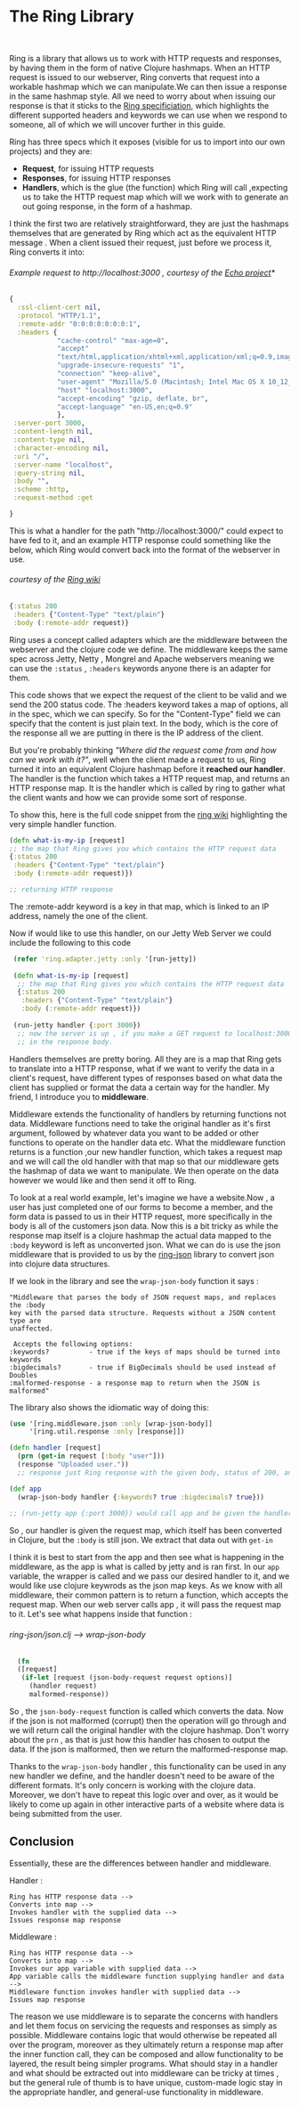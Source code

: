 <h1>The Ring Library</h1>
<br>

Ring is a library that allows us to work with HTTP requests and responses, by having them in the form of native Clojure hashmaps. When an HTTP request is issued to our webserver, Ring converts that request into a workable hashmap which we can manipulate.We can then issue a response in the same hashmap style. All we need to worry about when issuing our response is that it sticks to the [Ring specificiation](https://github.com/ring-clojure/ring/blob/master/SPEC), 
which highlights the different supported headers and keywords we can use when we respond to someone, all of which we will uncover further in this guide.

Ring has three specs which it exposes (visible for us to import into our own projects) and they are:

- **Request**, for issuing HTTP requests
- **Responses**, for issuing HTTP responses
- **Handlers**, which is the glue (the function) which Ring will call ,expecting us to take the HTTP request map which will we work with to generate an out going response, in the form of a hashmap.

I think the first two are relatively straightforward, they are just the hashmaps themselves that are generated by Ring which act as the equivalent HTTP message . When a client issued their request, just before we process it, Ring converts it into:

###### Example request to http://localhost:3000 , courtesy of the [Echo project](http://blog.bradlucas.com/posts/2018-05-18-learning-ring-and-building-echo/)* ######


  ```Clojure 
  {
    :ssl-client-cert nil,
    :protocol "HTTP/1.1",
    :remote-addr "0:0:0:0:0:0:0:1",
    :headers {
              "cache-control" "max-age=0",
              "accept"
              "text/html,application/xhtml+xml,application/xml;q=0.9,image/webp,image/apng,*/*;q=0.8",
              "upgrade-insecure-requests" "1",
              "connection" "keep-alive",
              "user-agent" "Mozilla/5.0 (Macintosh; Intel Mac OS X 10_12_6) AppleWebKit/537.36 (KHTML, like Gecko) Chrome/66.0.3359.181 Safari/537.36",
              "host" "localhost:3000",
              "accept-encoding" "gzip, deflate, br",
              "accept-language" "en-US,en;q=0.9"
              },
   :server-port 3000,
   :content-length nil,
   :content-type nil,
   :character-encoding nil,
   :uri "/",
   :server-name "localhost",
   :query-string nil,
   :body "",
   :scheme :http,
   :request-method :get

  }
  ```
 
This is what a handler for the path "http://localhost:3000/" could expect to have fed to it, and an example HTTP response could something like the below, which Ring would convert back into the format of the webserver in use. 

###### courtesy of the [Ring wiki](https://github.com/ring-clojure/ring/wiki/Concepts) ######
 
  ```Clojure
  {:status 200
   :headers {"Content-Type" "text/plain"}
   :body (:remote-addr request)}
  ```

Ring uses a concept called adapters which are the middleware between the webserver and the clojure code we define. The middleware keeps the same spec across Jetty, Netty , Mongrel and Apache webservers meaning we can use the `:status` , `:headers` keywords anyone there is an adapter for them.

This code shows that we expect the request of the client to be valid and we send the 200 status code. The :headers keyword takes a map of options, all in the spec, which we can specify. So for the "Content-Type" field we can specify that the content is just plain text. In the body, which is the core of the response all we are putting in there is the IP address of the client. 

But you're probably thinking *"Where did the request come from and how can we work with it?"*, well when the client made a request to us, Ring turned it into an equivalent Clojure hashmap before it **reached our handler**. The handler is the function which takes a HTTP request map, and returns an HTTP response map. It is the handler which is called by ring to gather what the client wants and how we can provide some sort of response. 

To show this, here is the full code snippet from the [ring wiki](https://github.com/ring-clojure/ring/wiki/Concepts) highlighting the very simple handler function.

  ```Clojure
  (defn what-is-my-ip [request]
  ;; the map that Ring gives you which contains the HTTP request data
  {:status 200
   :headers {"Content-Type" "text/plain"}
   :body (:remote-addr request)})
  
  ;; returning HTTP response
   ```

The :remote-addr keyword is a key in that map, which is linked to an IP address, namely the one of the client. 

Now if would like to use this handler, on our Jetty Web Server we could include the following to this code

  ```Clojure
   (refer 'ring.adapter.jetty :only '[run-jetty])
   
   (defn what-is-my-ip [request]
    ;; the map that Ring gives you which contains the HTTP request data
    {:status 200
     :headers {"Content-Type" "text/plain"}
     :body (:remote-addr request)})
   
   (run-jetty handler {:port 3000})
    ;; now the server is up , if you make a GET request to localhost:3000 you will get back your IP address
    ;; in the response body.
  ```

Handlers themselves are pretty boring. All they are is a map that Ring gets to translate into a HTTP response, what if we want to verify the data in a client's request, have different types of responses based on what data the client has supplied or format the data a certain way for the handler. My friend, I introduce you to **middleware**. 

Middleware extends the functionality of handlers by returning functions not data. Middleware functions need to take the original handler as it's first argument, followed by whatever data you want to be added or other functions to operate on the handler data etc. What the middleware function returns is a function ,our new handler function, which takes a request map and we will call the old handler with that map so that our middleware gets the hashmap of data we want to manipulate. We then operate on the data however we would like and then send it off to Ring.

To look at a real world example, let's imagine we have a website.Now , a user has just completed one of our forms to become a member, and the form data is passed to us in their HTTP request, more specifically in the body is all of the customers json data.  Now this is a bit tricky as while the response map itself is a clojure hashmap the actual data mapped to the ```:body``` keyword is left as unconverted json. What we can do is use the json middleware that is provided to us by the [ring-json](https://github.com/ring-clojure/ring-json) library to convert json into clojure data structures. 

If we look in the library and see the ```wrap-json-body``` function it says :

  ```
  "Middleware that parses the body of JSON request maps, and replaces the :body
  key with the parsed data structure. Requests without a JSON content type are
  unaffected.
  
   Accepts the following options:
  :keywords?          - true if the keys of maps should be turned into keywords
  :bigdecimals?       - true if BigDecimals should be used instead of Doubles
  :malformed-response - a response map to return when the JSON is malformed"
  ```
  
The library also shows the idiomatic way of doing this:

  ```Clojure
  (use '[ring.middleware.json :only [wrap-json-body]]
       '[ring.util.response :only [response]])

  (defn handler [request]
    (prn (get-in request [:body "user"]))
    (response "Uploaded user."))
    ;; response just Ring response with the given body, status of 200, and no headers.

  (def app
    (wrap-json-body handler {:keywords? true :bigdecimals? true}))
    
  ;; (run-jetty app {:port 3000}) would call app and be given the handler function inside. 
  ```

So , our handler is given the request map, which itself has been converted in Clojure, but the ```:body``` is still json. We extract that data out with ```get-in```

I think it is best to start from the app and then see what is happening in the middleware, as the app is what is called by jetty and is ran first. In our ```app``` variable, the wrapper is called and we pass our desired handler to it, and we would like use clojure keywrods as the json map keys. As we know with all middleware, their common pattern is to return a function, which accepts the request map. When our web server calls app , it will pass the request map to it. Let's see what happens inside that function :

###### ring-json/json.clj --> wrap-json-body ######

  ```Clojure
    (fn
    ([request]
     (if-let [request (json-body-request request options)]
       (handler request)
       malformed-response))
  ```
So , the ```json-body-request``` function is called which converts the data. Now if the json is not malformed (corrupt) then the operation will go through and we will return call the original handler with the clojure hashmap. Don't worry about the ```prn``` , as that is just how this handler has chosen to output the data. If the json is malformed, then we return the malformed-response map.

Thanks to the ```wrap-json-body``` handler , this functionality can be used in any new handler we define, and the handler doesn't need to be aware of the different formats. It's only concern is working with the clojure data. Moreover, we don't have to repeat this logic over and over, as it would be likely to come up again in other interactive parts of a website where data is being submitted from the user.

## Conclusion

Essentially, these are the differences between handler and middleware.

Handler : 

  ```
  Ring has HTTP response data --> 
  Converts into map --> 
  Invokes handler with the supplied data --> 
  Issues response map response
  ```
Middleware : 

  ```
  Ring has HTTP response data --> 
  Converts into map --> 
  Invokes our app variable with supplied data --> 
  App variable calls the middleware function supplying handler and data --> 
  Middleware function invokes handler with supplied data -->
  Issues map response
  ```    
The reason we use middleware is to separate the concerns with handlers and let them focus on servicing the requests and responses as simply as possible. Middleware contains logic that would otherwise be repeated all over the program, moreover as they ultimately return a response map after the inner function call, they can be composed and allow functionality to be layered, the result being simpler programs. What should stay in a handler and what should be extracted out into middleware can be tricky at times , but the general rule of thumb is to have unique, custom-made logic stay in the appropriate handler, and general-use functionality in middleware. 
